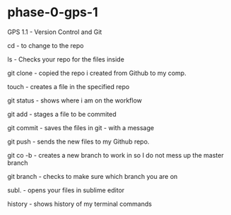 # phase-0-gps-1
GPS 1.1 - Version Control and Git

cd - to change to the repo 

ls - Checks your repo for the files inside 

git clone - copied the repo i created from Github to my comp. 

touch - creates a file in the specified repo

git status - shows where i am on the workflow 

git add - stages a file to be commited 

git commit - saves the files in git - with a message 

git push - sends the new files to my Github repo. 

git co -b - creates a new branch to work in so I do not mess up the master branch 

git branch - checks to make sure which branch you are on 

subl. - opens your files in sublime editor 

history - shows history of my terminal commands 
